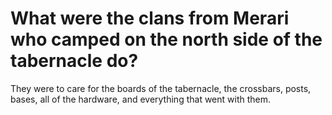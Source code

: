 # What were the clans from Merari who camped on the north side of the tabernacle do?

They were to care for the boards of the tabernacle, the crossbars, posts, bases, all of the hardware, and everything that went with them.
